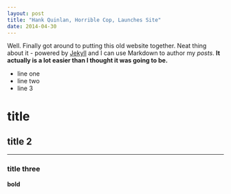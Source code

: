 ```yaml
---
layout: post
title: "Hank Quinlan, Horrible Cop, Launches Site"
date: 2014-04-30
---
```


Well. Finally got around to putting this old website together. Neat thing about it - powered by [Jekyll](http://jekyllrb.com) and I can use Markdown to author my _posts_. **It actually is a lot easier than I thought it was going to be.**

* line one
* line two
* line 3

# title

## title 2
**********
 ### title three
 
 **bold**

